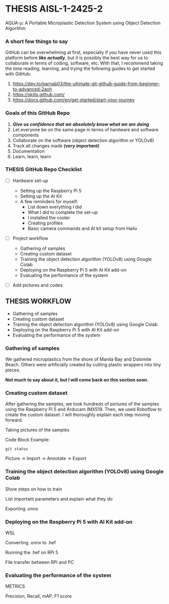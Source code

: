 # THESIS AISL-1-2425-2
AQUA-μ: A Portable Microplastic Detection System using Object Detection Algorithm 

### A short few things to say
GitHub can be overwhelming at first, especially if you have never used this platform before ***like actually***, but it is possibly the best way for us to collaborate in terms of coding, software, etc. With that, I recommend taking the time reading, learning, and trying the following guides to get started with GitHub:

1. https://dev.to/parnab03/the-ultimate-git-github-guide-from-beginner-to-advanced-2aoh
2. https://skills.github.com/
3. https://docs.github.com/en/get-started/start-your-journey

### Goals of this GitHub Repo
1. ***Give us confidence that we absolutely know what we are doing***
2. Let everyone be on the same page in terms of hardware and software components
3. Collaborate on the software (object detection algorithm or YOLOv8)
4. Track all changes made ***(very important)***
5. Documentation
6. Learn, learn, learn

### THESIS GitHub Repo Checklist
- [ ] Hardware set-up
  - Setting up the Raspberry Pi 5
  - Setting up the AI Kit
  - A few reminders for myself:
    - List down everything I did
    - What I did to complete the set-up
    - I installed the cooler
    - Creating profiles
    - Basic camera commands and AI kit setup from Hailo
- [ ] Project workflow
  - Gathering of samples
  - Creating custom dataset
  - Training the object detection algorithm (YOLOv8) using Google Colab
  - Deploying on the Raspberry Pi 5 with AI Kit add-on
  - Evaluating the performance of the system
- [ ] Add pictures and codes


## THESIS WORKFLOW
* Gathering of samples
* Creating custom dataset
* Training the object detection algorithm (YOLOv8) using Google Colab
* Deploying on the Raspberry Pi 5 with AI Kit add-on
* Evaluating the performance of the system

### Gathering of samples

We gathered microplastics from the shore of Manila Bay and Dolomite Beach. Others were artificially created by cutting plastic wrappers into tiny pieces. 

**Not much to say about it, but I will come back on this section soon.**

### Creating custom dataset

After gathering the samples, we took hundreds of pictures of the samples using the Raspberry Pi 5 and Arducam IMX519. Then, we used Roboflow to create the custom dataset. I will thoroughly explain each step moving forward.

Taking pictures of the samples

Code Block Example:

```
git status
```

Picture -> Import -> Annotate -> Export

### Training the object detection algorithm (YOLOv8) using Google Colab

Show steps on how to train

List important parameters and explain what they do

Exporting .onnx

### Deploying on the Raspberry Pi 5 with AI Kit add-on

WSL

Converting .onnx to .hef

Running the .hef on RPi 5

File transfer between RPi and PC

### Evaluating the performance of the system

METRICS

Precision, Recall, mAP, F1 score
